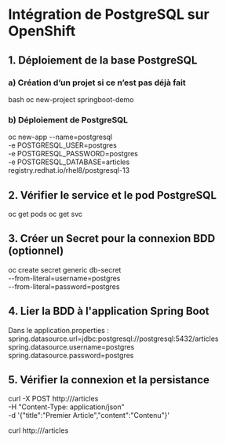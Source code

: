 # Intégration de PostgreSQL sur OpenShift

## 1. Déploiement de la base PostgreSQL
### a) Création d’un projet si ce n’est pas déjà fait
bash oc new-project springboot-demo
### b) Déploiement de PostgreSQL
oc new-app --name=postgresql \
-e POSTGRESQL_USER=postgres \
-e POSTGRESQL_PASSWORD=postgres \
-e POSTGRESQL_DATABASE=articles \
registry.redhat.io/rhel8/postgresql-13
## 2. Vérifier le service et le pod PostgreSQL
oc get pods
oc get svc
## 3. Créer un Secret pour la connexion BDD (optionnel)
oc create secret generic db-secret \
--from-literal=username=postgres \
--from-literal=password=postgres
## 4. Lier la BDD à l'application Spring Boot
Dans le application.properties :
spring.datasource.url=jdbc:postgresql://postgresql:5432/articles
spring.datasource.username=postgres
spring.datasource.password=postgres
## 5. Vérifier la connexion et la persistance
curl -X POST http://<route>/articles \
-H "Content-Type: application/json" \
-d '{"title":"Premier Article","content":"Contenu"}'

curl http://<route>/articles
